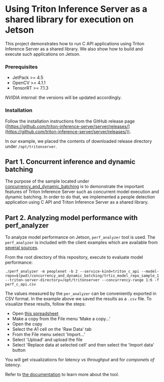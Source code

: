# Using Triton Inference Server as a shared library for execution on Jetson

This project demonstrates how to run C API applications using Triton Inference Server as a shared library. We also show how to build and execute such applications on Jetson.

### Prerequisites

* JetPack >= 4.5 
* OpenCV >= 4.1.1
* TensorRT >= 7.1.3

_NVIDIA internal:_ the versions will be updated accordingly.

### Installation

Follow the installation instructions from the GitHub release page ([https://github.com/triton-inference-server/server/releases/](https://github.com/triton-inference-server/server/releases/)).

In our example, we placed the contents of downloaded release directory under `/opt/tritonserver`.

## Part 1. Concurrent inference and dynamic batching

The purpose of the sample located under [concurrency_and_dynamic_batching](https://gitlab-master.nvidia.com/ekaterinas/triton-on-jetson-gesture-demo/-/tree/master/concurrency_and_dynamic_batching) is to demonstrate the important features of Triton Inference Server such as concurrent model execution and dynamic batching. In order to do that, we implemented a people detection application using C API and Triton Inference Server as a shared library.

## Part 2. Analyzing model performance with perf_analyzer

To analyze model performance on Jetson, `perf_analyzer` tool is used. The `perf_analyzer` is included with the client examples which are available from [several sources](https://github.com/triton-inference-server/client#getting-the-client-libraries-and-examples).

From the root directory of this repository, execute to evaluate model performance:

```shell
./perf_analyzer -m peoplenet -b 2 --service-kind=triton_c_api --model-repo=$(pwd)/concurrency_and_dynamic_batching/trtis_model_repo_sample_1 --triton-server-directory=/opt/tritonserver --concurrency-range 1:6 -f perf_c_api.csv
```

The values measured by the `per_analyzer` can be conveniently exported in CSV format. In the example above we saved the results as a `.csv` file. To visualize these results, follow the steps:

* Open [this spreadsheet](https://docs.google.com/spreadsheets/d/1S8h0bWBBElHUoLd2SOvQPzZzRiQ55xjyqodm_9ireiw)
* Make a copy from the File menu 'Make a copy...'
* Open the copy
* Select the A1 cell on the 'Raw Data' tab
* From the File menu select 'Import...'
* Select 'Upload' and upload the file
* Select 'Replace data at selected cell' and then select the 'Import data' button

You will get visualizations for _latency vs throughput_ and for _componets of latency_.

Refer to [the documentation](https://github.com/triton-inference-server/server/blob/main/docs/perf_analyzer.md) to learn more about the tool.

